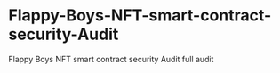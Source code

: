 # Flappy-Boys-NFT-smart-contract-security-Audit
Flappy Boys NFT smart contract security Audit full audit 
